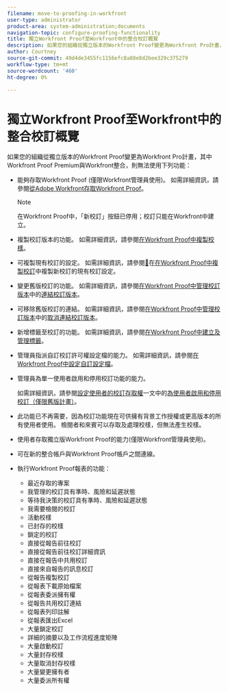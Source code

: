 ```yaml
---
filename: move-to-proofing-in-workfront
user-type: administrator
product-area: system-administration;documents
navigation-topic: configure-proofing-functionality
title: 獨立Workfront Proof至Workfront中的整合校訂概覽
description: 如果您的組織從獨立版本的Workfront Proof變更為Workfront Pro計畫，其中Workfront Proof Premium與Workfront整合，則無法使用某些校訂功能。
author: Courtney
source-git-commit: 49d4de3455fc1156efc8a88e8d2bee329c375279
workflow-type: tm+mt
source-wordcount: '460'
ht-degree: 0%

---
```



# 獨立Workfront Proof至Workfront中的整合校訂概覽

如果您的組織從獨立版本的Workfront Proof變更為Workfront Pro計畫，其中Workfront Proof Premium與Workfront整合，則無法使用下列功能：

* 能夠存取Workfront Proof (僅限Workfront管理員使用)。 如需詳細資訊，請參閱[從Adobe Workfront存取Workfront Proof](../../../review-and-approve-work/proofing/managing-proofs-within-workfront/access-wf-proof-in-workfront.md)。

  >[!NOTE]
  >
  >在Workfront Proof中，「新校訂」按鈕已停用；校訂只能在Workfront中建立。

* 複製校訂版本的功能。 如需詳細資訊，請參閱[在Workfront Proof中複製校樣](../../../workfront-proof/wp-work-proofsfiles/create-proofs-and-files/copy-proofs.md)。

* 可複製現有校訂的設定。 如需詳細資訊，請參閱[&#128279;](../../../workfront-proof/wp-work-proofsfiles/create-proofs-and-files/copy-proofs.md#copy-with-new-file)在[在Workfront Proof中複製校訂](../../../workfront-proof/wp-work-proofsfiles/create-proofs-and-files/copy-proofs.md)中複製新校訂的現有校訂設定。

* 變更舊版校訂的功能。 如需詳細資訊，請參閱[在Workfront Proof中管理校訂版本](../../../workfront-proof/wp-work-proofsfiles/manage-your-work/manage-proof-versions.md)中的[連結校訂版本](../../../workfront-proof/wp-work-proofsfiles/manage-your-work/manage-proof-versions.md#linking-and-unlinking-proof-versions)。

* 可移除舊版校訂的連結。 如需詳細資訊，請參閱[在Workfront Proof中管理校訂版本](../../../workfront-proof/wp-work-proofsfiles/manage-your-work/manage-proof-versions.md)中的[取消連結校訂版本](../../../workfront-proof/wp-work-proofsfiles/manage-your-work/manage-proof-versions.md#unlinkingproofversions)。

* 新增標籤至校訂的功能。 如需詳細資訊，請參閱[在Workfront Proof中建立及管理標籤](../../../workfront-proof/wp-work-proofsfiles/organize-your-work/create-and-manage-tags.md)。

* 管理員指派自訂校訂許可權設定檔的能力。 如需詳細資訊，請參閱[在Workfront Proof中設定自訂設定檔](../../../workfront-proof/wp-acct-admin/account-settings/configure-custom-profiles.md)。

* 管理員為單一使用者啟用和停用校訂功能的能力。

  如需詳細資訊，請參閱[設定使用者的校訂存取權](../../../administration-and-setup/manage-workfront/configure-proofing/configure-a-users-proofing-access.md)一文中的[為使用者啟用和停用校訂（僅限舊版計畫）](../../../administration-and-setup/manage-workfront/configure-proofing/configure-a-users-proofing-access.md#enabling-and-disabling-proofing-for-a-user)。

* 此功能已不再需要，因為校訂功能現在可供擁有背景工作授權或更高版本的所有使用者使用。 檢閱者和來賓可以存取及處理校樣，但無法產生校樣。
* 使用者存取獨立版Workfront Proof的能力(僅限Workfront管理員使用)。
* 可在新的整合帳戶與Workfront Proof帳戶之間連線。
* 執行Workfront Proof報表的功能：

   * 最近存取的專案
   * 我管理的校訂具有準時、風險和延遲狀態
   * 等待我決策的校訂具有準時、風險和延遲狀態
   * 我需要檢閱的校訂
   * 活動校樣
   * 已封存的校樣
   * 鎖定的校訂
   * 直接從報告前往校訂
   * 直接從報告前往校訂詳細資訊
   * 直接在報告中共用校訂
   * 直接來自報告的訊息校訂
   * 從報告複製校訂
   * 從報表下載原始檔案
   * 從報表委派擁有權
   * 從報告共用校訂連結
   * 從報表列印註解
   * 從報表匯出Excel
   * 大量鎖定校訂
   * 詳細的摘要以及工作流程進度矩陣
   * 大量啟動校訂
   * 大量封存校樣
   * 大量取消封存校樣
   * 大量變更擁有者
   * 大量委派所有權

